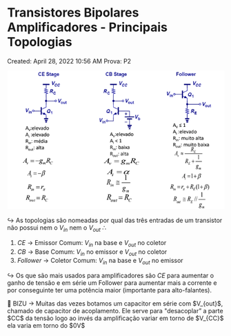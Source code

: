# Transistores Bipolares Amplificadores - Principais Topologias

Created: April 28, 2022 10:56 AM
Prova: P2

![Screen Shot 2022-04-28 at 11.02.13 AM.png](Transistores%20Bipolares%20Amplificadores%20-%20Principais%20e7652310e4f9489eabc309a2ab7256ca/Screen_Shot_2022-04-28_at_11.02.13_AM.png)

$\hookrightarrow$ As topologias são nomeadas por qual das três entradas de um transistor não possui nem o $V_{in}$ nem o $V_{out}$ $\therefore$

1. $CE$ → Emissor Comum: $V_{in}$ na base e $V_{out}$ no coletor
2. $CB$ → Base Comum: $V_{in}$ no emissor e $V_{out}$ no coletor
3. $Follower$ → Coletor Comum:  $V_{in}$ na base e $V_{out}$ no emissor

$\hookrightarrow$ Os que são mais usados para amplificadores são $CE$ para aumentar o ganho de tensão e em série um Follower para aumentar mais a corrente e por conseguinte ter uma potência maior (importante para alto-falantes).

<aside>
🧠 BIZU → Muitas das vezes botamos um capacitor em série com $V_{out}$, chamado de capacitor de acoplamento. Ele serve para "desacoplar” a parte $CC$ da tensão logo ao invés da amplificação variar em torno de $V_{CC}$ ela varia em torno do $0V$

</aside>